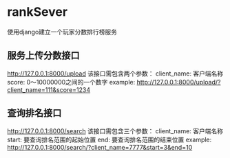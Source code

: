 # rankSever
使用django建立一个玩家分数排行榜服务

## 服务上传分数接口
  http://127.0.0.1:8000/upload
  该接口需包含两个参数：
  client_name: 客户端名称
  score: 0～10000000之间的一个数字
  example: http://127.0.0.1:8000/upload/?client_name=111&score=1234

## 查询排名接口
http://127.0.0.1:8000/search
该接口需包含三个参数：
client_name: 客户端名称
start: 要查询排名范围的起始位置
end: 要查询排名范围的结束位置
example: http://127.0.0.1:8000/search/?client_name=7777&start=3&end=10

